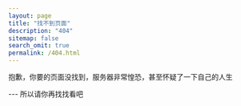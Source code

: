 ```yaml
---
layout: page
title: "找不到页面"
description: "404"
sitemap: false
search_omit: true
permalink: /404.html
---  
```


抱歉，你要的页面没找到，服务器非常惶恐，甚至怀疑了一下自己的人生

--- 所以请你再找找看吧
